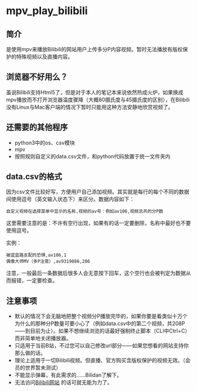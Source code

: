 # mpv_play_bilibili

## 简介
是使用mpv来播放Bilibili的网站用户上传多分P内容视频。暂时无法播放有版权保护的特殊视频以及直播内容。

## 浏览器不好用么？
虽说Bilibili支持Html5了，但是对于本人的笔记本来说依然热成火炉，如果换成mpv播放而不打开浏览器温度骤降（大概80摄氏度与45摄氏度的区别），在Bilibili没有Linux与Mac客户端的情况下暂时只能用这种方法安静地欣赏视频了。

## 还需要的其他程序
+ python3中的os、csv模块
+ mpv
+ 按照规则自定义的data.csv文件，和python代码放置于统一文件夹内

## data.csv的格式
因为csv文件比较好写，方便用户自己添加视频。其实就是每行的每个不同的数据间使用逗号（英文输入状态下）来区分。数据内容如下：
```
自定义视频在选择菜单中显示的名称,视频的av号：例如av106,视频总共的分P数
```
这里需要注意的是：不许有空行出现，如果有的话一定要删除，名称中最好也不要使用逗号。

实例：
```
被蓝蓝路支配的恐惧,av106,1
偶像大师MV（多P注意）,av9319886,286
```
注意，一般最后一条数据后很多人会无意按下回车，这个空行也会被判定为数据从而报错，一定要检查。

## 注意事项
+ 默认的情况下会无脑地把整个视频分P播放完毕的，如果你要是看类似十万个为什么的那种分P数量可要小心了（例如data.csv中的第二个视频，共208P——到目前为止）。如果不想继续浏览的话最好强制终止脚本（CLI中Ctrl+C）而非简单地关闭播放器。
+ 只适用于当前B站，不过您可以自己修改url部分——如果您想看的网站支持你那么做的话。
+ 理论上适用于一切Bilibili视频。但直播、官方购买含版权保护的视频无效。（会员的世界暂未测试）
+ 不能显示弹幕，有此需求的……Bilidan了解下。
+ 无法访问[Bilibili网站](www.bilibili.com) 的话可就无能为力了。
